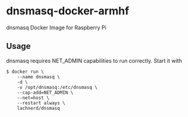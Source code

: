 # dnsmasq-docker-armhf
dnsmasq Docker Image for Raspberry Pi

## Usage
dnsmasq requires NET_ADMIN capabilities to run correctly.
Start it with 
```
$ docker run \
 	--name dnsmasq \
   	-d \
   	-v /opt/dnsmasq:/etc/dnsmasq \
    --cap-add=NET_ADMIN \
    --net=host \
   	--restart always \
   	lachnerd/dnsmasq
```
